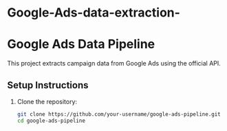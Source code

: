 # Google-Ads-data-extraction-
# Google Ads Data Pipeline

This project extracts campaign data from Google Ads using the official API.

## Setup Instructions

1. Clone the repository:
   ```bash
   git clone https://github.com/your-username/google-ads-pipeline.git
   cd google-ads-pipeline

